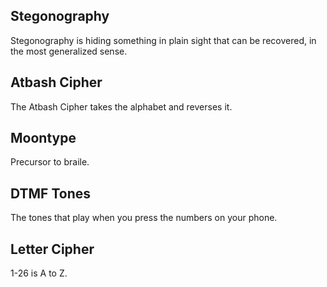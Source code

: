 
## Stegonography
Stegonography is hiding something in plain sight that can be recovered,
in the most generalized sense.

## Atbash Cipher
The Atbash Cipher takes the alphabet and reverses it.  

## Moontype
Precursor to braile.  

## DTMF Tones
The tones that play when you press the numbers on your phone.  

## Letter Cipher
1-26 is A to Z.  

